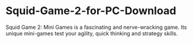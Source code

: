 # Squid-Game-2-for-PC-Download
Squid Game 2: Mini Games is a fascinating and nerve-wracking game. Its unique mini-games test your agility, quick thinking and strategy skills.
